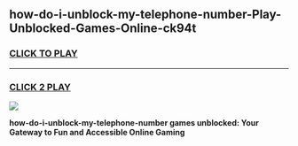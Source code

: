 
## how-do-i-unblock-my-telephone-number-Play-Unblocked-Games-Online-ck94t
<h3>
<a href="https://premium76.site?title=how-do-i-unblock-my-telephone-number&ref=25A">CLICK TO PLAY</a></h3>
<hr>

<h3>
<a href="https://premium76.site?title=how-do-i-unblock-my-telephone-number&ref=25A">CLICK 2 PLAY</a>
  
</h3>

<a href="https://premium76.site?title=how-do-i-unblock-my-telephone-number&ref=25A"><img src="https://clearcache.store/games.png"></a>


**how-do-i-unblock-my-telephone-number games unblocked: Your Gateway to Fun and Accessible Online Gaming**
